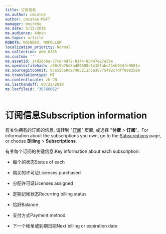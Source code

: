 ```yaml
---
title: 订阅信息
ms.author: cmcatee
author: cmcatee-MSFT
manager: mnirkhe
ms.date: 5/15/2018
ms.audience: Admin
ms.topic: article
ROBOTS: NOINDEX, NOFOLLOW
localization_priority: Normal
ms.collection: Adm_O365
ms.custom: ''
ms.assetid: 14d2d36a-37cd-4d72-8344-85447e27a38e
ms.openlocfilehash: a90c9b76d5ad80508d1e38fabe21eb944fe9681e
ms.sourcegitcommit: 03a156a9c9740521155a30775492c7dff0982588
ms.translationtype: MT
ms.contentlocale: zh-CN
ms.lasthandoff: 03/22/2019
ms.locfileid: "30766662"
---
```

# <a name="subscription-information"></a><span data-ttu-id="44274-102">订阅信息</span><span class="sxs-lookup"><span data-stu-id="44274-102">Subscription information</span></span>

<span data-ttu-id="44274-103">有关你拥有的订阅的信息, 请转到 "[订阅](https://go.microsoft.com/fwlink/p/?linkid=842054)" 页面, 或选择 "**付费** \> **订阅**"。</span><span class="sxs-lookup"><span data-stu-id="44274-103">For information about the subscriptions you own, go to the [Subscriptions](https://go.microsoft.com/fwlink/p/?linkid=842054) page, or choose **Billing** \> **Subscriptions**.</span></span>
  
<span data-ttu-id="44274-104">有关每个订阅的关键信息:</span><span class="sxs-lookup"><span data-stu-id="44274-104">Key information about each subscription:</span></span>
  
- <span data-ttu-id="44274-105">每个的状态</span><span class="sxs-lookup"><span data-stu-id="44274-105">Status of each</span></span>
    
- <span data-ttu-id="44274-106">购买的许可证</span><span class="sxs-lookup"><span data-stu-id="44274-106">Licenses purchased</span></span>
    
- <span data-ttu-id="44274-107">分配许可证</span><span class="sxs-lookup"><span data-stu-id="44274-107">Licenses assigned</span></span>
    
- <span data-ttu-id="44274-108">定期记帐状态</span><span class="sxs-lookup"><span data-stu-id="44274-108">Recurring billing status</span></span>
    
- <span data-ttu-id="44274-109">恰好</span><span class="sxs-lookup"><span data-stu-id="44274-109">Balance</span></span>
    
- <span data-ttu-id="44274-110">支付方式</span><span class="sxs-lookup"><span data-stu-id="44274-110">Payment method</span></span>
    
- <span data-ttu-id="44274-111">下一个帐单或到期日期</span><span class="sxs-lookup"><span data-stu-id="44274-111">Next billing or expiration date</span></span>
    


